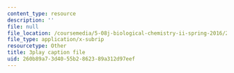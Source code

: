 ```yaml
---
content_type: resource
description: ''
file: null
file_location: /coursemedia/5-08j-biological-chemistry-ii-spring-2016/260b89a73d4055b2862389a312d97eef_IcyblGdCVr4.vtt
file_type: application/x-subrip
resourcetype: Other
title: 3play caption file
uid: 260b89a7-3d40-55b2-8623-89a312d97eef
---
```

